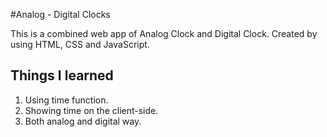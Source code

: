 #Analog - Digital Clocks

This is a combined web app of Analog Clock and Digital Clock.
Created by using HTML, CSS and JavaScript.

## Things I learned

1. Using time function.
2. Showing time on the client-side.
3. Both analog and digital way.






